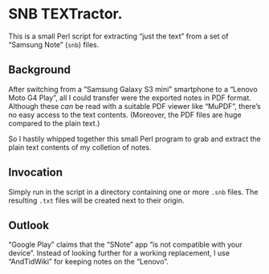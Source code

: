 # SNB TEXTractor.

This is a small Perl script for extracting “just the text” from a set of “Samsung Note” (`snb`) files.

## Background

After switching from a ”Samsung Galaxy S3 mini” smartphone to a “Lenovo Moto G4 Play”, all I could transfer were the exported notes in PDF format. Although these *can* be read with a suitable PDF viewer like “MuPDF”, there’s no easy access to the text contents. (Moreover, the PDF files are huge compared to the plain text.)

So I hastily whipped together this small Perl program to grab and extract the plain text contents of my colletion of notes.

## Invocation

Simply run in the script in a directory containing one or more `.snb` files. The resulting `.txt` files will be created next to their origin.

## Outlook

“Google Play” claims that the “SNote” app “is not compatible with your device”. Instead of looking further for a working replacement, I use “AndTidWiki” for keeping notes on the “Lenovo”.
